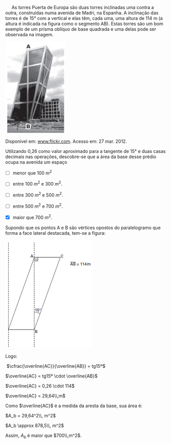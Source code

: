 

     As torres Puerta de Europa são duas torres inclinadas uma contra a outra, construídas numa avenida de Madri, na Espanha. A inclinação das torres é de 15° com a vertical e elas têm, cada uma, uma altura de 114 m (a altura é indicada na figura como o segmento AB). Estas torres são um bom exemplo de um prisma oblíquo de base quadrada e uma delas pode ser observada na imagem.

![](807b8261-cbec-0e29-bf1a-63786427552b.png)

Disponível em: www.flickr.com. Acesso em: 27 mar. 2012.

Utilizando 0,26 como valor aproximado para a tangente de 15° e duas casas decimais nas operações, descobre-se que a área da base desse prédio ocupa na avenida um espaço



- [ ] menor que 100 $m^2$
- [ ] entre 100 $m^2$ e 300 $m^2$.
- [ ] entre 300 $m^2$ e 500 $m^2$.
- [ ] entre 500 $m^2$ e 700 $m^2$.
- [x] maior que 700 $m^2$.


Supondo que os pontos A e B são vértices opostos do paralelogramo que forma a face lateral destacada, tem-se a figura:

![](fca730cc-3f42-73a1-d971-377577659995.png)

Logo:

 $\cfrac{\overline{AC}}{\overline{AB}} = tg15º$

$\overline{AC} = tg15º \cdot \overline{AB}$

$\overline{AC} = 0,26 \cdot 114$

$\overline{AC} = 29,64\\,m$

Como $\overline{AC}$ é a medida da aresta da base, sua área é:

$A_b = 29,64^2\\, m^2$

$A_b \approx 878,5\\, m^2$

Assim, $A_b$ é maior que $700\\,m^2$.
